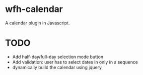 # wfh-calendar

A calendar plugin in Javascript.

# TODO
- Add half-day/full-day selection mode button
- Add validation: user has to select dates in only in a sequence
- dynamically build the calendar using jquery
